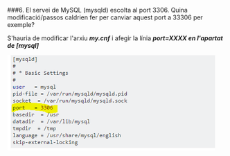###6.	El servei de MySQL (mysqld) escolta al port 3306. Quina modificació/passos caldrien fer per canviar aquest port a 33306 per exemple? 

S'hauria de modificar l'arxiu ***my.cnf*** i afegir la línia ***port=XXXX en l'apartat de [mysql]***

![](https://github.com/joelalcaraz/BBDD/blob/master/Imatges/18.png)
